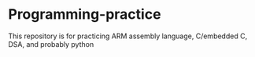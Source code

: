 # Programming-practice
This repository is for practicing ARM assembly language, C/embedded C, DSA, and probably python
